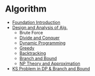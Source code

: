 # Algorithm

- [Foundation Introduction][Foundation Introduction]
- [Design and Analysis of Alg.][Design and Analysis of Alg.]
  - Brute Force
  - [Divide and Conquer][Divide and Conquer]
  - [Dynamic Programming][Dynamic Programming]
  - [Greedy][Greedy]
  - [Backtracking][Backtracking]
  - [Branch and Bound][Branch and Bound]
  - [NP Theory and Approximation][NP Theory and Approximation]
- [KS Problem in DP & Branch and Bound][KS Problem in DP & Branch and Bound]

[KS Problem in DP & Branch and Bound]: https://github.com/jimin-kiim/Algorithm/issues/13#issuecomment-1575580502
[Foundation Introduction]: https://github.com/jimin-kiim/Algorithm/issues/1#issue-1533143261
[Design and Analysis of Alg.]: https://github.com/jimin-kiim/Algorithm/issues/3#issue-1687966153
[NP Theory and Approximation]: https://github.com/jimin-kiim/Algorithm/issues/15#issue-1725031637
[Branch and Bound]: https://github.com/jimin-kiim/Algorithm/issues/11#issue-1709282885
[Backtracking]: https://github.com/jimin-kiim/Algorithm/issues/10#issue-1709282767
[Greedy]: https://github.com/jimin-kiim/Algorithm/issues/6#issue-1687978543
[Dynamic Programming]: https://github.com/jimin-kiim/Algorithm/issues/5#issue-1687978029
[Divide and Conquer]: https://github.com/jimin-kiim/Algorithm/issues/4#issue-1687977759
